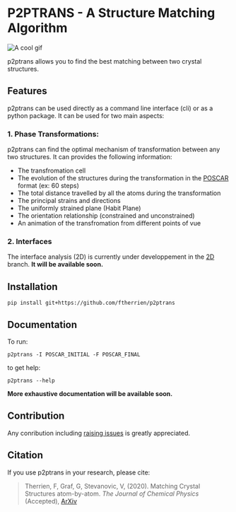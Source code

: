 # P2PTRANS - A Structure Matching Algorithm

![A cool gif](https://github.com/ftherrien/p2ptrans/blob/master/WelcomeImage.gif)

p2ptrans allows you to find the best matching between two crystal structures.

## Features
p2ptrans can be used directly as a command line interface (cli) or as a python package. It can be used for two main aspects:

### 1. Phase Transformations:
p2ptrans can find the optimal mechanism of transformation between any two structures. It can provides the following information:
* The transfromation cell
* The evolution of the structures during the transformation in the [POSCAR](https://www.vasp.at/wiki/index.php/Input) format (ex: 60 steps)
* The total distance travelled by all the atoms during the transformation
* The principal strains and directions
* The uniformly strained plane (Habit Plane)
* The orientation relationship (constrained and unconstrained)
* An animation of the transfromation from different points of vue

### 2. Interfaces
The interface analysis (2D) is currently under developpement in the [2D](https://github.com/ftherrien/p2ptrans/tree/2D) branch. **It will be available soon.**

## Installation
    pip install git+https://github.com/ftherrien/p2ptrans
    
## Documentation

To run:
    
    p2ptrans -I POSCAR_INITIAL -F POSCAR_FINAL
    
to get help:
    
    p2ptrans --help

**More exhaustive documentation will be available soon.**

## Contribution
Any conribution including [raising issues](https://github.com/ftherrien/p2ptrans/issues) is greatly appreciated.

## Citation
If you use p2ptrans in your research, please cite:

> Therrien, F, Graf, G, Stevanovic, V, (2020). Matching Crystal Structures atom-by-atom. *The Journal of Chemical Physics* (Accepted), [ArXiv](https://arxiv.org/abs/1909.12965)

